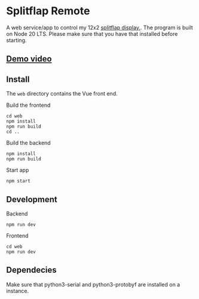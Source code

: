 # Splitflap Remote

A web service/app to control my 12x2 [splitflap display.](https://github.com/scottbez1/splitflap). The program is built on Node 20 LTS. Please make sure that you have that installed before starting.

## [Demo video](https://youtu.be/M93xxCkBs5A)

## Install
The `web` directory contains the Vue front end.

Build the frontend

```
cd web
npm install
npm run build
cd ..
```

Build the backend
```
npm install
npm run build
```

Start app
```
npm start
```


## Development
Backend
```
npm run dev
```
Frontend
```
cd web
npm run dev
```


## Dependecies

Make sure that python3-serial and python3-protobyf are installed on a instance.